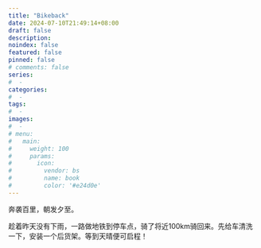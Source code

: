 ```yaml
---
title: "Bikeback"
date: 2024-07-10T21:49:14+08:00
draft: false
description: 
noindex: false
featured: false
pinned: false
# comments: false
series:
#  - 
categories:
#  - 
tags:
#  - 
images:
#  - 
# menu:
#   main:
#     weight: 100
#     params:
#       icon:
#         vendor: bs
#         name: book
#         color: '#e24d0e'
---
```


奔袭百里，朝发夕至。

<!--more-->

趁着昨天没有下雨，一路做地铁到停车点，骑了将近100km骑回来。先给车清洗一下，安装一个后货架。等到天晴便可启程！
